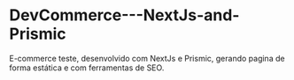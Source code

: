 # DevCommerce---NextJs-and-Prismic
E-commerce teste, desenvolvido com NextJs e Prismic, gerando pagina de forma estática e com ferramentas de SEO.
